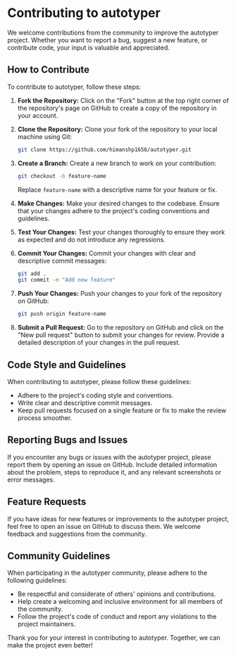 # Contributing to autotyper

We welcome contributions from the community to improve the autotyper project. Whether you want to report a bug, suggest a new feature, or contribute code, your input is valuable and appreciated.

## How to Contribute

To contribute to autotyper, follow these steps:

1. **Fork the Repository:** Click on the "Fork" button at the top right corner of the repository's page on GitHub to create a copy of the repository in your account.

2. **Clone the Repository:** Clone your fork of the repository to your local machine using Git:

    ```bash
    git clone https://github.com/himanshp1656/autotyper.git
    ```

3. **Create a Branch:** Create a new branch to work on your contribution:

    ```bash
    git checkout -b feature-name
    ```

    Replace `feature-name` with a descriptive name for your feature or fix.

4. **Make Changes:** Make your desired changes to the codebase. Ensure that your changes adhere to the project's coding conventions and guidelines.

5. **Test Your Changes:** Test your changes thoroughly to ensure they work as expected and do not introduce any regressions.

6. **Commit Your Changes:** Commit your changes with clear and descriptive commit messages:

    ```bash
    git add .
    git commit -m "Add new feature" 
    ```

7. **Push Your Changes:** Push your changes to your fork of the repository on GitHub:

    ```bash
    git push origin feature-name
    ```

8. **Submit a Pull Request:** Go to the repository on GitHub and click on the "New pull request" button to submit your changes for review. Provide a detailed description of your changes in the pull request.

## Code Style and Guidelines

When contributing to autotyper, please follow these guidelines:

- Adhere to the project's coding style and conventions.
- Write clear and descriptive commit messages.
- Keep pull requests focused on a single feature or fix to make the review process smoother.

## Reporting Bugs and Issues

If you encounter any bugs or issues with the autotyper project, please report them by opening an issue on GitHub. Include detailed information about the problem, steps to reproduce it, and any relevant screenshots or error messages.

## Feature Requests

If you have ideas for new features or improvements to the autotyper project, feel free to open an issue on GitHub to discuss them. We welcome feedback and suggestions from the community.

## Community Guidelines

When participating in the autotyper community, please adhere to the following guidelines:

- Be respectful and considerate of others' opinions and contributions.
- Help create a welcoming and inclusive environment for all members of the community.
- Follow the project's code of conduct and report any violations to the project maintainers.

Thank you for your interest in contributing to autotyper. Together, we can make the project even better!
